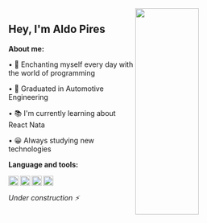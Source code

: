 <img src="https://images.unsplash.com/photo-1486312338219-ce68d2c6f44d?ixlib=rb-4.0.3&ixid=M3wxMjA3fDB8MHxwaG90by1wYWdlfHx8fGVufDB8fHx8fA%3D%3D&auto=format&fit=crop&w=2072&q=80" align="right" height="410em" width=50%>

<h2 align="left"> Hey, I'm Aldo Pires </h2>


**About me:**

<p>&bull; 🚀 Enchanting myself every day with the world of programming </p>
<p>&bull; &#128663 Graduated in Automotive Engineering</p>
<p>&bull; 📚 I'm currently learning about React Nata</p>
<p>&bull; 😀 Always studying new technologies</p>

**Language and tools:**

<img src="https://user-images.githubusercontent.com/67757479/240067964-f121a807-7c00-4aed-9cd9-5af591ccdf7a.png" height=20 align="left"/>
<img src="https://user-images.githubusercontent.com/67757479/240067948-736cc643-f28a-4bc2-963a-c4bf1502094a.png" height=20 align="left"/>
<img src="https://user-images.githubusercontent.com/67757479/240067903-d9b156be-0133-49df-b4f7-13a18a54032e.png" height=20 align="left"/>
<img src="https://user-images.githubusercontent.com/67757479/240067775-78909091-8298-47b1-af98-d72c0c8a7ca5.png" height=20 align="left"/>

<br><br>
<i>Under construction ⚡
  
